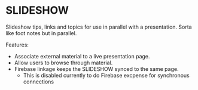 SLIDESHOW
========

Slideshow tips, links and topics for use in parallel with a presentation.  Sorta like foot notes but in parallel.

Features:
* Associate external material to a live presentation page.
* Allow users to browse through material.
* Firebase linkage keeps the SLIDESHOW synced to the same page.
  * This is disabled currently to do Firebase excpense for synchronous connections
